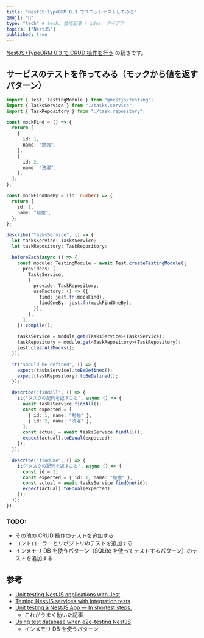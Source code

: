 ```yaml
---
title: "NestJS+TypeORM 0.3 でユニットテストしてみる"
emoji: "👋"
type: "tech" # tech: 技術記事 / idea: アイデア
topics: ["NestJS"]
published: true
---
```


[NestJS+TypeORM 0.3 で CRUD 操作を行う](https://zenn.dev/fjsh/articles/nestjs-with-typeorm) の続きです。

## サービスのテストを作ってみる（モックから値を返すパターン）

```ts
import { Test, TestingModule } from "@nestjs/testing";
import { TasksService } from "./tasks.service";
import { TaskRepository } from "./task.repository";

const mockFind = () => {
  return [
    {
      id: 1,
      name: "勉強",
    },
    {
      id: 2,
      name: "洗濯",
    },
  ];
};

const mockFindOneBy = (id: number) => {
  return {
    id: 1,
    name: "勉強",
  };
};

describe("TasksService", () => {
  let tasksService: TasksService;
  let taskRepository: TaskRepository;

  beforeEach(async () => {
    const module: TestingModule = await Test.createTestingModule({
      providers: [
        TasksService,
        {
          provide: TaskRepository,
          useFactory: () => ({
            find: jest.fn(mockFind),
            findOneBy: jest.fn(mockFindOneBy),
          }),
        },
      ],
    }).compile();

    tasksService = module.get<TasksService>(TasksService);
    taskRepository = module.get<TaskRepository>(TaskRepository);
    jest.clearAllMocks();
  });

  it("should be defined", () => {
    expect(tasksService).toBeDefined();
    expect(taskRepository).toBeDefined();
  });

  describe("findAll", () => {
    it("タスクの配列を返すこと", async () => {
      await tasksService.findAll();
      const expected = [
        { id: 1, name: "勉強" },
        { id: 2, name: "洗濯" },
      ];
      const actual = await tasksService.findAll();
      expect(actual).toEqual(expected);
    });
  });

  describe("findOne", () => {
    it("タスクの配列を返すこと", async () => {
      const id = 1;
      const expected = { id: 1, name: "勉強" };
      const actual = await tasksService.findOne(id);
      expect(actual).toEqual(expected);
    });
  });
});
```

### TODO:

- その他の CRUD 操作のテストを追加する
- コントローラーとリポジトリのテストを追加する
- インメモリ DB を使うパターン（SQLite を使ってテストするパターン）のテストを追加する

## 参考

- [Unit testing NestJS applications with Jest](https://blog.logrocket.com/unit-testing-nestjs-applications-with-jest/)
- [Testing NestJS services with integration tests](https://wanago.io/2020/07/13/api-nestjs-testing-services-controllers-integration-tests/)
- [Unit testing a NestJS App — In shortest steps.](https://nishabe.medium.com/unit-testing-a-nestjs-app-in-shortest-steps-bbe83da6408)
  - これがうまく動いた記事
- [Using test database when e2e-testing NestJS](https://www.anycodings.com/1questions/1326348/using-test-database-when-e2e-testing-nestjs)
  - インメモリ DB を使うパターン
